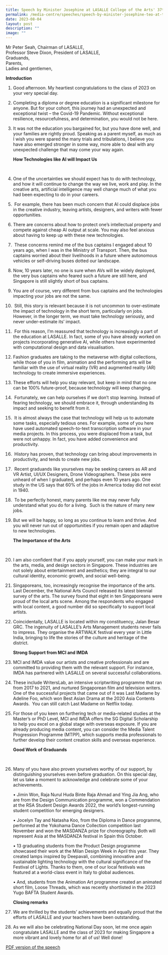 ```yaml
---
title: Speech by Minister Josephine at LASALLE College of the Arts' 37th Convocation
permalink: /media-centre/speeches/speech-by-minister-josephine-teo-at-the-lasalle-convocation/
date: 2023-08-04
layout: post
description: ""
image: ""
---
```

Mr Peter Seah, Chairman of LASALLE,  
Professor Steve Dixon, President of LASALLE,  
Graduands,  
Parents,  
Ladies and gentlemen,&nbsp;  
  
**Introduction&nbsp;**  
  
1. Good afternoon. My heartiest congratulations to the class of 2023 on your very special day.&nbsp;  
  
2. Completing a diploma or degree education is a significant milestone for anyone. But for your cohort, this journey had an unexpected and exceptional twist – the Covid-19 Pandemic. Without exceptional resilience, resourcefulness, and determination, you would not be here.&nbsp;  
  
3. It was not the education you bargained for, but you have done well, and your families are rightly proud. Speaking as a parent myself, as much as I wish you were spared the many trials and tribulations, I believe you have also emerged stronger in some way, more able to deal with any unexpected challenge that may come your way again.  
  
    **How Technologies like AI will Impact Us**		
<br>

4. One of the uncertainties we should expect has to do with technology, and how it will continue to change the way we live, work and play. In the creative arts, artificial intelligence may well change much of what you had been expecting to do in your careers.  
  
5. &nbsp;For example, there has been much concern that AI could displace jobs in the creative industry, leaving artists, designers, and writers with fewer opportunities.  
  
6. There are concerns about how to protect one’s intellectual property and compete against cheap AI output at scale. You may also feel anxious about having to keep up with these new technologies.  
  
7. &nbsp;These concerns remind me of the bus captains I engaged about 10 years ago, when I was in the Ministry of Transport. Then, the bus captains worried about their livelihoods in a future where autonomous vehicles or self-driving buses dotted our landscape.  
  
8. Now, 10 years later, no one is sure when AVs will be widely deployed, the very bus captains who feared such a future are still here, and Singapore is still slightly short of bus captains.  
  
9. You are of course, very different from bus captains and the technologies impacting your jobs are not the same.  
  
10. &nbsp;Still, this story is relevant because it is not uncommon to over-estimate the impact of technology in the short term, particularly on jobs.&nbsp; However, in the longer term, we must take technology seriously, and never under-estimate its’ impact.  
  
11. &nbsp;For this reason, I’m reassured that technology is increasingly a part of the education at LASALLE. In fact, some of you have already worked on projects incorporating generative AI, while others have experimented with computational design and data visualisation.  
  
12. Fashion graduates are taking to the metaverse with digital collections, while those of you in film, animation and the performing arts will be familiar with the use of virtual reality (VR) and augmented reality (AR) technology to create immersive experiences.  
  
13. These efforts will help you stay relevant, but keep in mind that no one can be 100% future-proof, because technology will keep changing.  
  
14. &nbsp;Fortunately, we can help ourselves if we don’t stop learning. Instead of fearing technology, we should embrace it, through understanding its impact and seeking to benefit from it.  
  
15. &nbsp;It is almost always the case that technology will help us to automate some tasks, especially tedious ones. For example, some of you here have used automated speech-to-text transcription software in your media projects. In this process, you were displaced from a task, but were not unhappy. In fact, you have added convenience and productivity.  
  
16. &nbsp;History has proven, that technology can bring about improvements in productivity, and tends to create new jobs.  
  
17. &nbsp;Recent graduands like yourselves may be seeking careers as AR and VR Artist, UI/UX Designers, Drone Videographers. These jobs were unheard of when I graduated, and perhaps even 10 years ago. One study in the US says that 60% of the jobs in America today did not exist in 1940.  
  
18. &nbsp;To be perfectly honest, many parents like me may never fully understand what you do for a living.&nbsp; Such is the nature of many new jobs.  
  
19. But we will be happy, so long as you continue to learn and thrive. And you will never run out of opportunities if you remain open and adaptive to new technologies.  
  
    **The Importance of the Arts**
<br>

20. I am also confident that if you apply yourself, you can make your mark in the arts, media, and design sectors in Singapore. These industries are not solely about entertainment and aesthetics; they are integral to our cultural identity, economic growth, and social well-being.  
  
21. Singaporeans, too, increasingly recognise the importance of the arts. Last December, the National Arts Council released its latest biennial survey of the arts. The survey found that eight in ten Singaporeans were proud of the local arts scene. Among the respondents who engaged with local content, a good number did so specifically to support local artists.  
  
22. Coincidentally, LASALLE is located within my constituency, Jalan Besar GRC. The ingenuity of LASALLE’s Arts Management students never fails to impress. They organise the ARTWALK festival every year in Little India, bringing to life the stories of the culture and heritage of the district.  
  
    **Strong Support from MCI and IMDA** 

23. MCI and IMDA value our artists and creative professionals and are committed to providing them with the relevant support. For instance, IMDA has partnered with LASALLE on several successful collaborations.  
  
24. These include WritersLab, an intensive scriptwriting programme that ran from 2017 to 2021, and nurtured Singaporean film and television writers. One of the successful projects that came out of it was Last Madame by Adeline Foo, which won Best Asian Drama at the 2020 Asia Contents Awards.&nbsp; You can still catch Last Madame on Netflix today.  
  
25. For those of you keen on furthering tech or media-related studies at the Master’s or PhD Level, MCI and IMDA offers the SG Digital Scholarship to help you excel on a global stage with overseas exposure. If you are already producing media content, you can consider the Media Talent Progression Programme (MTPP), which supports media professionals to further develop their content creation skills and overseas experience.  
  
    **Good Work of Graduands**
<br>

26. Many of you have also proven yourselves worthy of our support, by distinguishing yourselves even before graduation. On this special day, let us take a moment to acknowledge and celebrate some of your achievements.  
  
    • Jimin Won, Raja Nurul Huda Binte Raja Ahmad and Ying Jia Ang, who are from the Design Communication programme, won a Commendation at the RSA Student Design Awards 2022, the world’s longest-running student competition for emerging designers.  
  
    • Jocelyn Tay and Natasha Koo, from the Diploma in Dance programme, performed at the Yokohama Dance Collection competition last November and won the MASDANZA prize for choreography. Both will represent Asia at the MASDANZA festival in Spain this October.  
  
    • 13 graduating students from the Product Design programme showcased their work at the Milan Design Week in April this year. They created lamps inspired by Deepavali, combining innovative and sustainable lighting technology with the cultural significance of the Festival of Lights. Thanks to them, one of our local festivals was featured at a world-class event in Italy to global audiences.  
  
    • And, students from the Animation Art programme created an animated short film, Loose Threads, which was recently shortlisted in the 2023 Yugo BAFTA Student Awards.  
  
    **Closing remarks**  
  
27. We are thrilled by the students’ achievements and equally proud that the efforts of LASALLE and your teachers have been outstanding.  
  
28. As we will also be celebrating National Day soon, let me once again congratulate LASALLE and the class of 2023 for making Singapore a more vibrant and lovely home for all of us! Well done!

[PDF version of the speech](/files/Speeches%202023/speech%20by%20minister%20josephine%20teo%20at%20lasalle%20college%20of%20the%20arts%2037th%20convocation%20on%204%20august%202023.pdf)
